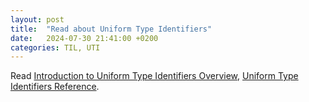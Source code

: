 ```yaml
---
layout: post
title:  "Read about Uniform Type Identifiers"
date:   2024-07-30 21:41:00 +0200
categories: TIL, UTI
---
```

Read [Introduction to Uniform Type Identifiers Overview](https://developer.apple.com/library/archive/documentation/FileManagement/Conceptual/understanding_utis/understand_utis_intro/understand_utis_intro.html), [Uniform Type Identifiers Reference](https://developer.apple.com/library/archive/documentation/Miscellaneous/Reference/UTIRef/).
